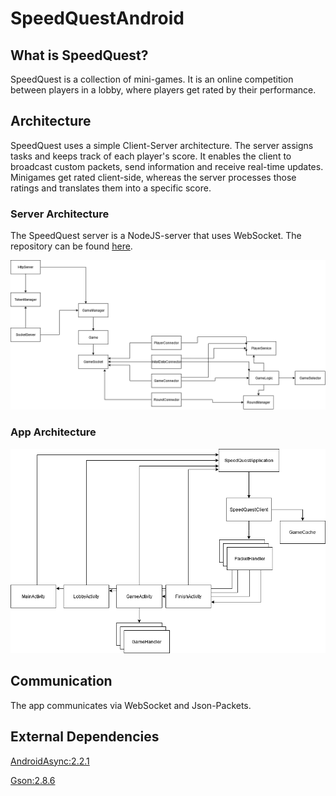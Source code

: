 # SpeedQuestAndroid

## What is SpeedQuest?

SpeedQuest is a collection of mini-games. It is an online competition between players in a lobby, where players get rated by their performance.

## Architecture

SpeedQuest uses a simple Client-Server architecture. The server assigns tasks and keeps track of each player's score. It enables the client to broadcast custom packets, send information and receive real-time updates. Minigames get rated client-side, whereas the server processes those ratings and translates them into a specific score.

### Server Architecture

The SpeedQuest server is a NodeJS-server that uses WebSocket. The repository can be found [here](https://github.com/Jaybit0/SpeedQuest).

![](images/SpeedQuestServer.png)

### App Architecture

![](images/SpeedQuestClient.png)

## Communication

The app communicates via WebSocket and Json-Packets.

## External Dependencies

[AndroidAsync:2.2.1](https://github.com/koush/AndroidAsync)

[Gson:2.8.6](https://github.com/google/gson)
